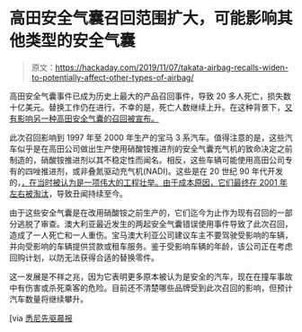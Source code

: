 # 高田安全气囊召回范围扩大，可能影响其他类型的安全气囊

> 原文：<https://hackaday.com/2019/11/07/takata-airbag-recalls-widen-to-potentially-affect-other-types-of-airbag/>

高田安全气囊事件已成为历史上最大的产品召回事件，导致 20 多人死亡，损失数十亿美元。替换工作仍在进行，不幸的是，死亡人数继续上升。在这种背景下，[又有影响另一种高田安全气囊的召回被宣布。](https://www.accc.gov.au/media-release/urgent-new-recall-for-bmw-vehicles-containing-faulty-takata-airbags)

此次召回影响到 1997 年至 2000 年生产的宝马 3 系汽车。值得注意的是，这些汽车似乎是在高田公司做出生产使用硝酸铵推进剂的安全气囊充气机的致命决定之前制造的，硝酸铵推进剂以其不稳定性而闻名。相反，这些车辆可能使用高田公司专有的四唑推进剂，或非叠氮驱动充气机(NADI)。这些是在 20 世纪 90 年代开发的，[，在当时被认为是一项伟大的工程壮举。由于成本原因，它们最终在 2001 年左右被](https://www.autonews.com/article/19980223/ANA/802230779/slow-starter-takata-s-non-azide-airbag-inflator-took-a-while-to-catch-on)[淘汰](https://www.bloomberg.com/news/features/2016-06-02/sixty-million-car-bombs-inside-takata-s-air-bag-crisis)，导致丑闻持续至今。

由于这些安全气囊是在改用硝酸铵之前生产的，它们迄今为止作为现有召回的一部分逃脱了审查。澳大利亚最近发生的两起安全气囊错误使用事件导致了此次召回，造成了一人死亡和一人重伤。宝马澳大利亚公司建议车主不要驾驶受影响的车辆，并向受影响的车辆提供贷款或租车服务。鉴于受影响车辆的年龄，该公司正在考虑回购计划，以防无法获得合适的替换零件。

这一发展是不祥之兆，因为它表明更多原本被认为是安全的汽车，现在在撞车事故中有伤害或杀死乘客的危险。目前还不清楚哪些品牌受到此次召回的影响，但预计汽车数量将继续攀升。

[via [悉尼先驱晨报](https://www.smh.com.au/business/consumer-affairs/12-663-bmws-with-new-takata-airbags-recalled-immediately-after-fatality-20191107-p538h6.html)